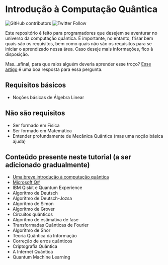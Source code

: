 # Introdução à Computação Quântica

![GitHub contributors](https://img.shields.io/github/contributors/ricardoprins/compquantica?style=for-the-badge)
![Twitter Follow](https://img.shields.io/twitter/follow/thericardoprins?label=me%20segue%20no%20twitter%20ae&style=for-the-badge)

Este repositório é feito para programadores que desejem se aventurar no universo da computação quântica. É importante, no entanto, frisar bem quais são os requisitos, bem como quais não são os requisitos para se iniciar o aprendizado nessa área. Caso deseje mais informações, fico à disposição.

Mas...afinal, para que raios alguém deveria aprender esse troço? [Esse artigo](https://news.microsoft.com/pt-br/o-futuro-e-quantico-microsoft-libera-preview-gratuito-kit-de-desenvolvimento-quantico/) é uma boa resposta para essa pergunta.

## Requisitos básicos
* Noções básicas de Álgebra Linear

## Não são requisitos
* Ser formado em Física
* Ser formado em Matemática 
* Entender profundamente de Mecânica Quântica (mas uma noção básica ajuda)

## Conteúdo presente neste tutorial (a ser adicionado gradualmente)

* [Uma breve introdução à computação quântica](tutoriais/intro.md)
* [Microsoft Q#](tutoriais/microsoftq.md)
* IBM Qiskit e Quantum Experience
* Algoritmo de Deutsch
* Algoritmo de Deutsch-Jozsa
* Algoritmo de Simon
* Algoritmo de Grover
* Circuitos quânticos
* Algoritmo de estimativa de fase
* Transformadas Quânticas de Fourier
* Algoritmo de Shor
* Teoria Quântica da Informação
* Correção de erros quânticos
* Criptografia Quântica
* A Internet Quântica
* Quantum Machine Learning
